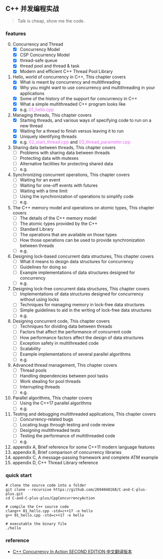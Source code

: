 ## C++ 并发编程实战

> Talk is cheap, show me the code.

### features
0. Concurrency and Thread
    - [x] Concurrency Model
    - [x] CSP Concurrency Model
    - [x] thread-safe queue
    - [x] thread pool and thread & task
    - [x] Modern and efficient C++ Thread Pool Library
1. Hello, world of concurrency in C++, This chapter covers
    - [x] What is meant by concurrency and multithreading
    - [x] Why you might want to use concurrency and multithreading in your applications
    - [x] Some of the history of the support for concurrency in C++
    - [x] What a simple multithreaded C++ program looks like
    - [x] e.g. <font color=#e464f5>01_hello.cpp</font>
2. Managing threads, This chapter covers
    - [x] Starting threads, and various ways of specifying code to run on a new thread
    - [x] Waiting for a thread to finish versus leaving it to run
    - [x] Uniquely identifying threads
    - [x] e.g. <font color=#e464f5>02_start_thread.cpp</font> and <font color=#e464f5>03_thread_parameter.cpp</font>
3. Sharing data between threads, This chapter covers
    - [ ] Problems with sharing data between threads
    - [ ] Protecting data with mutexes
    - [ ] Alternative facilities for protecting shared data
    - [ ] e.g. 
4. Synchronizing concurrent operations, This chapter covers
    - [ ] Waiting for an event
    - [ ] Waiting for one-off events with futures
    - [ ] Waiting with a time limit
    - [ ] Using the synchronization of operations to simplify code
    - [ ] e.g.
5. The C++ memory model and operations on atomic types, This chapter covers
    - [ ] The details of the C++ memory model
    - [ ] The atomic types provided by the C++
    - [ ] Standard Library
    - [ ] The operations that are available on those types
    - [ ] How those operations can be used to provide synchronization between threads
    - [ ] e.g.
6. Designing lock-based concurrent data structures, This chapter covers
    - [ ] What it means to design data structures for concurrency
    - [ ] Guidelines for doing so
    - [ ] Example implementations of data structures designed for concurrency
    - [ ] e.g.
7. Designing lock-free concurrent data structures, This chapter covers
    - [ ] Implementations of data structures designed for concurrency without using locks
    - [ ] Techniques for managing memory in lock-free data structures
    - [ ] Simple guidelines to aid in the writing of lock-free data structures
    - [ ] e.g.
8. Designing concurrent code, This chapter covers
    - [ ] Techniques for dividing data between threads
    - [ ] Factors that affect the performance of concurrent code
    - [ ] How performance factors affect the design of data structures
    - [ ] Exception safety in multithreaded code
    - [ ] Scalability
    - [ ] Example implementations of several parallel algorithms
    - [ ] e.g.
9. Advanced thread management, This chapter covers
    - [ ] Thread pools
    - [ ] Handling dependencies between pool tasks
    - [ ] Work stealing for pool threads
    - [ ] Interrupting threads
    - [ ] e.g.
10. Parallel algorithms, This chapter covers
    - [ ] Using the C++17 parallel algorithms
    - [ ] e.g.
11. Testing and debugging multithreaded applications, This chapter covers
    - [ ] Concurrency-related bugs
    - [ ] Locating bugs through testing and code review
    - [ ] Designing multithreaded tests
    - [ ] Testing the performance of multithreaded code
    - [ ] e.g.
12. appendix A, Brief reference for some C++11 modern language features
13. appendix B, Brief comparison of concurrency libraries
14. appendix C, A message-passing framework and complete ATM example
15. appendix D, C++ Thread Library reference


### quick start
```shell
# clone the source code into a folder
git clone --recursive https://github.com/2694048168/C-and-C-plus-plus.git
cd C-and-C-plus-plus/CppConcurrencyAction

# compile the C++ source code
clang++ 01_hello.cpp -std=c++17 -o hello
g++ 01_hello.cpp -std=c++17 -o hello

# executable the binary file
./hello
```


### reference
- [C++ Concurrency In Action SECOND EDITION 中文翻译版本](https://github.com/xiaoweiChen/CPP-Concurrency-In-Action-2ed-2019)
